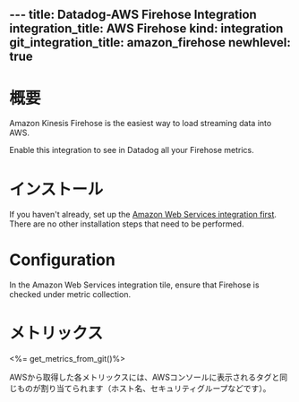 --- title: Datadog-AWS Firehose Integration integration_title: AWS Firehose kind: integration git_integration_title: amazon_firehose
newhlevel: true
---

# 概要

Amazon Kinesis Firehose is the easiest way to load streaming data into AWS.

Enable this integration to see in Datadog all your Firehose metrics.

# インストール

If you haven't already, set up the [Amazon Web Services integration first](/integrations/aws). There are no other installation steps that need to be performed.

# Configuration

In the Amazon Web Services integration tile, ensure that Firehose is checked under metric collection.

# メトリックス

<%= get_metrics_from_git()%>

AWSから取得した各メトリックスには、AWSコンソールに表示されるタグと同じものが割り当てられます（ホスト名、セキュリティグループなどです）。
